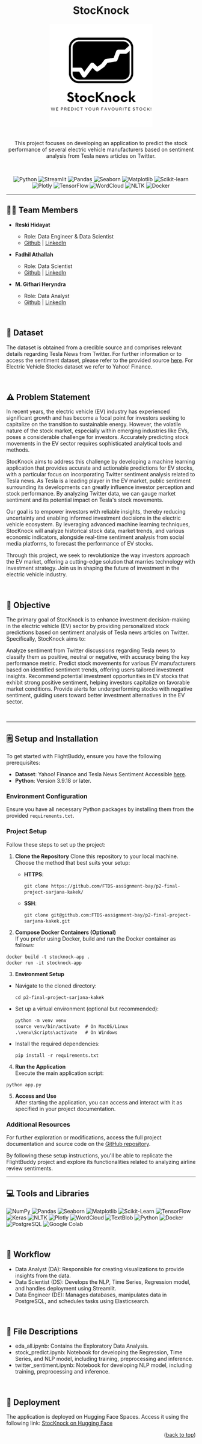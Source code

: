 <a name="readme-top"></a>

<div align='center'>
    <h1><b>StocKnock</b></h1>
    <img src='pic/companyLogo.png'/>
    <br><br>
    <p>
    This project focuses on developing an application to predict the stock performance of several electric vehicle manufacturers based on sentiment analysis from Tesla news articles on Twitter.
    </p>
    <br>

![Python](https://badgen.net/badge/Python/3.9.18/blue?)
![Streamlit](https://badgen.net/badge/Streamlit/1.10.0/orange?)
![Pandas](https://badgen.net/badge/Pandas/1.4.3/blue?)
![Seaborn](https://badgen.net/badge/Seaborn/0.11.2/green?)
![Matplotlib](https://badgen.net/badge/Matplotlib/3.5.2/blue?)
![Scikit-learn](https://badgen.net/badge/scikit-learn/1.4.2/yellow?)
![Plotly](https://badgen.net/badge/Plotly/5.22.0/cyan?)
![TensorFlow](https://badgen.net/badge/TensorFlow/2.15.0/orange?)
![WordCloud](https://badgen.net/badge/WordCloud/1.8.1/purple?)
![NLTK](https://badgen.net/badge/NLTK/3.7/red?)
![Docker](https://badgen.net/badge/Docker/20.10/cyan?)

</div>

---

## 🧑‍💻 **Team Members**

- **Reski Hidayat**
  - Role: Data Engineer & Data Scientist 
  - [Github](https://github.com/Reaumurr) | [LinkedIn](https://www.linkedin.com/in/reskihidayat/)

- **Fadhil Athallah**
  - Role: Data Scientist  
  - [Github](https://github.com/FadhilAthallah) | [LinkedIn](https://www.linkedin.com/in/fadhil-athallah-297876237/)
  
- **M. Gifhari Heryndra**
  - Role: Data Analyst  
  - [Github](https://github.com/heryndra) | [LinkedIn](https://www.linkedin.com/in/m-gifhari-heryndra-45886a87/)

<br />

## 💾 **Dataset**

The dataset is obtained from a credible source and comprises relevant details regarding Tesla News from Twitter. For further information or to access the sentiment dataset, please refer to the provided source [here](https://www.kaggle.com/datasets/drlove2002/tesla-news-from-tweeter). For Electric Vehicle Stocks dataset we refer to Yahoo! Finance.

<br />

## ⚠️ **Problem Statement**

In recent years, the electric vehicle (EV) industry has experienced significant growth and has become a focal point for investors seeking to capitalize on the transition to sustainable energy. However, the volatile nature of the stock market, especially within emerging industries like EVs, poses a considerable challenge for investors. Accurately predicting stock movements in the EV sector requires sophisticated analytical tools and methods.

StocKnock aims to address this challenge by developing a machine learning application that provides accurate and actionable predictions for EV stocks, with a particular focus on incorporating Twitter sentiment analysis related to Tesla news. As Tesla is a leading player in the EV market, public sentiment surrounding its developments can greatly influence investor perception and stock performance. By analyzing Twitter data, we can gauge market sentiment and its potential impact on Tesla's stock movements.

Our goal is to empower investors with reliable insights, thereby reducing uncertainty and enabling informed investment decisions in the electric vehicle ecosystem. By leveraging advanced machine learning techniques, StocKnock will analyze historical stock data, market trends, and various economic indicators, alongside real-time sentiment analysis from social media platforms, to forecast the performance of EV stocks.

Through this project, we seek to revolutionize the way investors approach the EV market, offering a cutting-edge solution that marries technology with investment strategy. Join us in shaping the future of investment in the electric vehicle industry.

<br />

## 📌 **Objective**

The primary goal of StocKnock is to enhance investment decision-making in the electric vehicle (EV) sector by providing personalized stock predictions based on sentiment analysis of Tesla news articles on Twitter. Specifically, StocKnock aims to:

Analyze sentiment from Twitter discussions regarding Tesla news to classify them as positive, neutral or negative, with accuracy being the key performance metric.
Predict stock movements for various EV manufacturers based on identified sentiment trends, offering users tailored investment insights.
Recommend potential investment opportunities in EV stocks that exhibit strong positive sentiment, helping investors capitalize on favorable market conditions.
Provide alerts for underperforming stocks with negative sentiment, guiding users toward better investment alternatives in the EV sector.

<br />

---

## 🗒️ **Setup and Installation**

To get started with FlightBuddy, ensure you have the following prerequisites:

- **Dataset**: Yahoo! Finance and Tesla News Sentiment Accessible [here](https://www.kaggle.com/datasets/drlove2002/tesla-news-from-tweeter).
- **Python**: Version 3.9.18 or later.

### **Environment Configuration**  
Ensure you have all necessary Python packages by installing them from the provided `requirements.txt`.

### **Project Setup**  
Follow these steps to set up the project:

1. **Clone the Repository**
   Clone this repository to your local machine. Choose the method that best suits your setup:
   - **HTTPS**:
     ```
     git clone https://github.com/FTDS-assignment-bay/p2-final-project-sarjana-kakek/
     ```
   - **SSH**:
     ```
     git clone git@github.com:FTDS-assignment-bay/p2-final-project-sarjana-kakek.git
     ```

2. **Compose Docker Containers (Optional)**  
   If you prefer using Docker, build and run the Docker container as follows:
```
docker build -t stocknock-app .
docker run -it stocknock-app
```


3. **Environment Setup**  
- Navigate to the cloned directory:
  ```
  cd p2-final-project-sarjana-kakek
  ```
- Set up a virtual environment (optional but recommended):
  ```
  python -m venv venv
  source venv/bin/activate  # On MacOS/Linux
  .\venv\Scripts\activate   # On Windows
  ```
- Install the required dependencies:
  ```
  pip install -r requirements.txt
  ```

4. **Run the Application**  
Execute the main application script:
```
python app.py
```

5. **Access and Use**  
After starting the application, you can access and interact with it as specified in your project documentation.

### **Additional Resources**  
For further exploration or modifications, access the full project documentation and source code on the [GitHub repository](https://github.com/FTDS-assignment-bay/p2-final-project-sarjana-kakek/).

By following these setup instructions, you'll be able to replicate the FlightBuddy project and explore its functionalities related to analyzing airline review sentiments.

---

## 💻 **Tools and Libraries**

![NumPy](https://img.shields.io/badge/NumPy-%23013243.svg?style=for-the-badge&logo=numpy&logoColor=white)
![Pandas](https://img.shields.io/badge/pandas-%23150458.svg?style=for-the-badge&logo=pandas&logoColor=white)
![Seaborn](https://img.shields.io/badge/Seaborn-%238DD6F9.svg?style=for-the-badge&logo=seaborn&logoColor=white)
![Matplotlib](https://img.shields.io/badge/Matplotlib-%23D00000.svg?style=for-the-badge&logo=matplotlib&logoColor=white)
![Scikit-Learn](https://img.shields.io/badge/scikit--learn-%23F7931E.svg?style=for-the-badge&logo=scikit-learn&logoColor=white)
![TensorFlow](https://img.shields.io/badge/TensorFlow-%23FF6F00.svg?style=for-the-badge&logo=TensorFlow&logoColor=white)
![Keras](https://img.shields.io/badge/Keras-%23D00000.svg?style=for-the-badge&logo=Keras&logoColor=white)
![NLTK](https://img.shields.io/badge/NLTK-%232376C6.svg?style=for-the-badge&logo=nltk&logoColor=white)
![Plotly](https://img.shields.io/badge/Plotly-%233F4F75.svg?style=for-the-badge&logo=plotly&logoColor=white)
![WordCloud](https://img.shields.io/badge/WordCloud-%23FF8800.svg?style=for-the-badge&logo=wordcloud&logoColor=white)
![TextBlob](https://img.shields.io/badge/TextBlob-%23157AF6.svg?style=for-the-badge&logo=textblob&logoColor=white)
![Python](https://img.shields.io/badge/python-3670A0?style=for-the-badge&logo=python&logoColor=ffdd54)
![Docker](https://img.shields.io/badge/docker-%230db7ed.svg?style=for-the-badge&logo=docker&logoColor=white)
![PostgreSQL](https://img.shields.io/badge/PostgreSQL-%23316192.svg?style=for-the-badge&logo=postgresql&logoColor=white)
![Google Colab](https://img.shields.io/badge/Google%20Colab-F9AB00?style=for-the-badge&logo=google-colab&logoColor=white)

<br />

## 🔄 **Workflow**
- Data Analyst (DA): Responsible for creating visualizations to provide insights from the data.
- Data Scientist (DS): Develops the NLP, Time Series, Regression model, and handles deployment using Streamlit.
- Data Engineer (DE): Manages databases, manipulates data in PostgreSQL, and schedules tasks using Elasticsearch.

<br />

## 📂 **File Descriptions**
- eda_all.ipynb: Contains the Exploratory Data Analysis.
- stock_predict.ipynb: Notebook for developing the Regression, Time Series, and NLP model, including training, preprocessing and inference.
- twitter_sentiment.ipynb: Notebook for developing NLP model, including training, preprocessing and inference.

<br />

## 🚀 **Deployment**
The application is deployed on Hugging Face Spaces. Access it using the following link:
[StocKnock on Hugging Face](https://huggingface.co/spaces/Reaumur/StocKnock)

<p align="right">(<a href="#readme-top">back to top</a>)</p>





